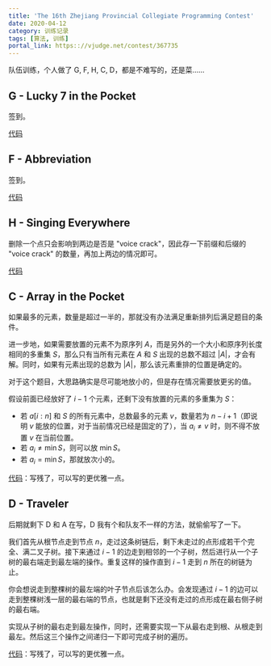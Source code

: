 ```yaml
---
title: 'The 16th Zhejiang Provincial Collegiate Programming Contest'
date: 2020-04-12
category: 训练记录
tags: [算法, 训练]
portal_link: https:://vjudge.net/contest/367735
---
```


队伍训练，个人做了 G, F, H, C, D，都是不难写的，还是菜……

<!-- more -->

<!-- toc -->


## G - Lucky 7 in the Pocket

签到。

[代码](/assets/src/vjudge/367735/g.py)

## F - Abbreviation

签到。

[代码](/assets/src/vjudge/367735/f.py)

## H - Singing Everywhere

删除一个点只会影响到两边是否是 "voice crack"，因此存一下前缀和后缀的 "voice crack" 的数量，再加上两边的情况即可。

[代码](/assets/src/vjudge/367735/h.cpp)

## C - Array in the Pocket

如果最多的元素，数量是超过一半的，那就没有办法满足重新排列后满足题目的条件。

进一步地，如果需要放置的元素不为原序列 $A$，而是另外的一个大小和原序列长度相同的多重集 $S$，那么只有当所有元素在 $A$ 和 $S$ 出现的总数不超过 $|A|$，才会有解。同时，如果有元素出现的总数为 $|A|$，那么该元素重排的位置是确定的。

对于这个题目，大思路确实是尽可能地放小的，但是存在情况需要放更劣的值。

假设前面已经放好了 $i - 1$ 个元素，还剩下没有放置的元素的多重集为 $S$：
- 若 $a[i:n]$ 和 $S$ 的所有元素中，总数最多的元素 $v$，数量若为 $n - i + 1$（即说明 $v$ 能放的位置，对于当前情况已经是固定的了），当 $a_i \ne v$ 时，则不得不放置 $v$ 在当前位置。
- 若 $a_i \ne \min{S}$，则可以放 $\min{S}$。
- 若 $a_i = \min{S}$，那就放次小的。

[代码](/assets/src/vjudge/367735/c.cpp)：写残了，可以写的更优雅一点。

## D - Traveler

后期就剩下 D 和 A 在写，D 我有个和队友不一样的方法，就偷偷写了一下。

我们首先从根节点走到节点 $n$，走过这条树链后，剩下未走过的点形成若干个完全、满二叉子树。接下来通过 $i - 1$ 的边走到相邻的一个子树，然后进行从一个子树的最右端走到最左端的操作。重复这样的操作直到 $i - 1$ 走到 $n$ 所在的树链为止。

你会想说走到整棵树的最左端的叶子节点后该怎么办。会发现通过 $i - 1$ 的边可以走到整棵树浅一层的最右端的节点，也就是剩下还没有走过的点形成在最右侧子树的最右端。

实现从子树的最右走到最左操作，同时，还需要实现一下从最右走到根、从根走到最左。然后这三个操作之间递归一下即可完成子树的遍历。

[代码](/assets/src/vjudge/367735/d.cpp)：写残了，可以写的更优雅一点。

